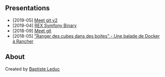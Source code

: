 ## Presentations
- [2019-05] [Meet git v2](./2019-05-meet-git-v2)
- [2019-04] [REX Symfony Binary](./2019-04-rex-symfony-binary)
- [2018-09] [Meet git](./2018-09-meet-git)
- [2018-05] ["Ranger des cubes dans des boites" - Une balade de Docker à Rancher](./2018-05-kubernetes-rancher)

## About
Created by [Baptiste Leduc](https://baptiste-leduc.now.sh/)
